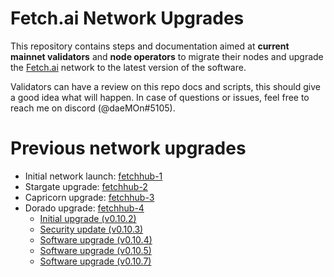 # Fetch.ai Network Upgrades

This repository contains steps and documentation aimed at **current mainnet validators** and **node operators** to migrate their nodes and upgrade the [Fetch.ai](https://fetch.ai) network to the latest version of the software.

Validators can have a review on this repo docs and scripts, this should give a good idea what will happen. 
In case of questions or issues, feel free to reach me on discord (@daeMOn#5105).

# Previous network upgrades

- Initial network launch: [fetchhub-1](./archive/fetchhub-1)
- Stargate upgrade: [fetchhub-2](./archive/fetchhub-2)
- Capricorn upgrade: [fetchhub-3](./archive/fetchhub-3)
- Dorado upgrade: [fetchhub-4](./fetchhub-4)
    - [Initial upgrade (v0.10.2)](./fetchhub-4/1-dorado-migration-v0.10.2.md)
    - [Security update (v0.10.3)](./fetchhub-4/2-security-update-v0.10.3.md)
    - [Software upgrade (v0.10.4)](./fetchhub-4/3-software-upgrade-v0.10.4.md)
    - [Software upgrade (v0.10.5)](./fetchhub-4/4-software-upgrade-v0.10.5.md)
    - [Software upgrade (v0.10.7)](./fetchhub-4/5-software-upgrade-v0.10.7.md)
